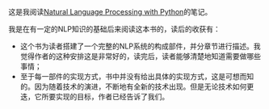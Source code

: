 这是我阅读[Natural Language Processing with Python](http://www.nltk.org/book/)的笔记。

我是在有一定的NLP知识的基础后来阅读这本书的，读后的收获有：

- 这个书为读者搭建了一个完整的NLP系统的构成部件，并分章节进行描述。我觉得作者的这种安排这是非常好的，读完后，读者能够清楚地知道需要做哪些事情；
- 至于每一部件的实现方式，书中并没有给出具体的实现方式，这是可想而知的。因为随着技术的演进，不断地有全新的技术出现。但是无论技术如何更迭，它所要实现的目标，作者已经告诉了我们。



